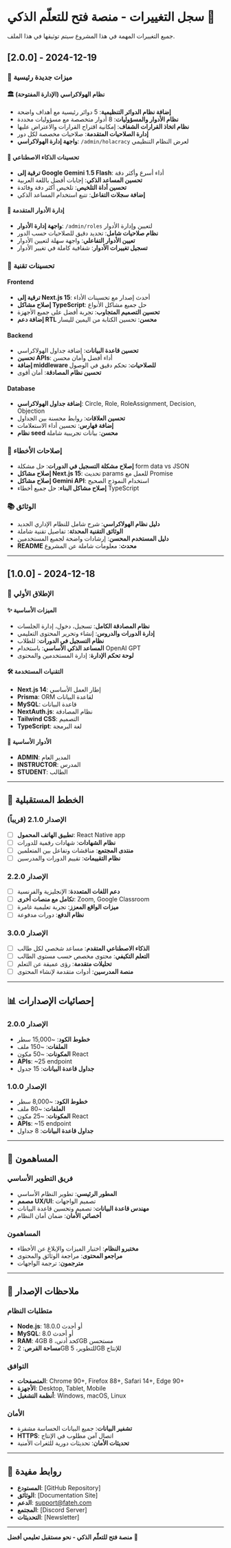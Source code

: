 # سجل التغييرات - منصة فتح للتعلّم الذكي 📝

جميع التغييرات المهمة في هذا المشروع سيتم توثيقها في هذا الملف.

## [2.0.0] - 2024-12-19

### 🎉 ميزات جديدة رئيسية

#### 🏛️ نظام الهولاكراسي (الإدارة المفتوحة)
- **إضافة نظام الدوائر التنظيمية**: 5 دوائر رئيسية مع أهداف واضحة
- **نظام الأدوار والمسؤوليات**: 8 أدوار متخصصة مع مسؤوليات محددة
- **نظام اتخاذ القرارات الشفاف**: إمكانية اقتراح القرارات والاعتراض عليها
- **إدارة الصلاحيات المتقدمة**: صلاحيات مخصصة لكل دور
- **واجهة إدارة الهولاكراسي**: `/admin/holacracy` لعرض النظام التنظيمي

#### 🤖 تحسينات الذكاء الاصطناعي
- **ترقية إلى Google Gemini 1.5 Flash**: أداء أسرع وأكثر دقة
- **تحسين المساعد الذكي**: إجابات أفضل باللغة العربية
- **تحسين أداة التلخيص**: تلخيص أكثر دقة وفائدة
- **إضافة سجلات التفاعل**: تتبع استخدام المساعد الذكي

#### 👥 إدارة الأدوار المتقدمة
- **واجهة إدارة الأدوار**: `/admin/roles` لتعيين وإدارة الأدوار
- **نظام صلاحيات شامل**: تحديد دقيق للصلاحيات حسب الدور
- **تعيين الأدوار التفاعلي**: واجهة سهلة لتعيين الأدوار
- **تسجيل تغييرات الأدوار**: شفافية كاملة في تغيير الأدوار

### 🔧 تحسينات تقنية

#### Frontend
- **ترقية إلى Next.js 15**: أحدث إصدار مع تحسينات الأداء
- **إصلاح مشاكل TypeScript**: حل جميع مشاكل الأنواع
- **تحسين التصميم المتجاوب**: تجربة أفضل على جميع الأجهزة
- **إضافة دعم RTL محسن**: تحسين الكتابة من اليمين لليسار

#### Backend
- **تحسين قاعدة البيانات**: إضافة جداول الهولاكراسي
- **تحسين APIs**: أداء أفضل وأمان محسن
- **إضافة middleware للصلاحيات**: تحكم دقيق في الوصول
- **تحسين نظام المصادقة**: أمان أقوى

#### Database
- **إضافة جداول الهولاكراسي**: Circle, Role, RoleAssignment, Decision, Objection
- **تحسين العلاقات**: روابط محسنة بين الجداول
- **إضافة فهارس**: تحسين أداء الاستعلامات
- **نظام seed محسن**: بيانات تجريبية شاملة

### 🐛 إصلاحات الأخطاء
- **إصلاح مشكلة التسجيل في الدورات**: حل مشكلة form data vs JSON
- **إصلاح مشاكل Next.js 15**: تحديث params للعمل مع Promise
- **إصلاح مشاكل Gemini API**: استخدام النموذج الصحيح
- **إصلاح مشاكل البناء**: حل جميع أخطاء TypeScript

### 📚 الوثائق
- **دليل نظام الهولاكراسي**: شرح شامل للنظام الإداري الجديد
- **الوثائق التقنية المحدثة**: تفاصيل تقنية شاملة
- **دليل المستخدم المحسن**: إرشادات واضحة لجميع المستخدمين
- **README محدث**: معلومات شاملة عن المشروع

---

## [1.0.0] - 2024-12-18

### 🎉 الإطلاق الأولي

#### ✨ الميزات الأساسية
- **نظام المصادقة الكامل**: تسجيل، دخول، إدارة الجلسات
- **إدارة الدورات والدروس**: إنشاء وتحرير المحتوى التعليمي
- **نظام التسجيل في الدورات**: للطلاب
- **المساعد الذكي الأساسي**: باستخدام OpenAI GPT
- **لوحة تحكم الإدارة**: إدارة المستخدمين والمحتوى

#### 🛠️ التقنيات المستخدمة
- **Next.js 14**: إطار العمل الأساسي
- **Prisma**: ORM لقاعدة البيانات
- **MySQL**: قاعدة البيانات
- **NextAuth.js**: نظام المصادقة
- **Tailwind CSS**: التصميم
- **TypeScript**: لغة البرمجة

#### 👥 الأدوار الأساسية
- **ADMIN**: المدير العام
- **INSTRUCTOR**: المدرس
- **STUDENT**: الطالب

---

## 🔮 الخطط المستقبلية

### الإصدار 2.1.0 (قريباً)
- [ ] **تطبيق الهاتف المحمول**: React Native app
- [ ] **نظام الشهادات**: شهادات رقمية للدورات
- [ ] **منتدى المجتمع**: مناقشات وتفاعل بين المتعلمين
- [ ] **نظام التقييمات**: تقييم الدورات والمدرسين

### الإصدار 2.2.0
- [ ] **دعم اللغات المتعددة**: الإنجليزية والفرنسية
- [ ] **تكامل مع منصات أخرى**: Zoom, Google Classroom
- [ ] **ميزات الواقع المعزز**: تجربة تعليمية غامرة
- [ ] **نظام الدفع**: دورات مدفوعة

### الإصدار 3.0.0
- [ ] **الذكاء الاصطناعي المتقدم**: مساعد شخصي لكل طالب
- [ ] **التعلم التكيفي**: محتوى مخصص حسب مستوى الطالب
- [ ] **تحليلات متقدمة**: رؤى عميقة عن التعلم
- [ ] **منصة المدرسين**: أدوات متقدمة لإنشاء المحتوى

---

## 📊 إحصائيات الإصدارات

### الإصدار 2.0.0
- **خطوط الكود**: ~15,000 سطر
- **الملفات**: ~150 ملف
- **المكونات**: ~50 مكون React
- **APIs**: ~25 endpoint
- **جداول قاعدة البيانات**: 15 جدول

### الإصدار 1.0.0
- **خطوط الكود**: ~8,000 سطر
- **الملفات**: ~80 ملف
- **المكونات**: ~25 مكون React
- **APIs**: ~15 endpoint
- **جداول قاعدة البيانات**: 8 جداول

---

## 🤝 المساهمون

### فريق التطوير الأساسي
- **المطور الرئيسي**: تطوير النظام الأساسي
- **مصمم UX/UI**: تصميم الواجهات
- **مهندس قاعدة البيانات**: تصميم وتحسين قاعدة البيانات
- **أخصائي الأمان**: ضمان أمان النظام

### المساهمون
- **مختبرو النظام**: اختبار الميزات والإبلاغ عن الأخطاء
- **مراجعو المحتوى**: مراجعة الوثائق والمحتوى
- **مترجمون**: ترجمة الواجهات

---

## 📝 ملاحظات الإصدار

### متطلبات النظام
- **Node.js**: 18.0.0 أو أحدث
- **MySQL**: 8.0 أو أحدث
- **RAM**: 4GB كحد أدنى، 8GB مستحسن
- **مساحة القرص**: 2GB للتطوير، 5GB للإنتاج

### التوافق
- **المتصفحات**: Chrome 90+, Firefox 88+, Safari 14+, Edge 90+
- **الأجهزة**: Desktop, Tablet, Mobile
- **أنظمة التشغيل**: Windows, macOS, Linux

### الأمان
- **تشفير البيانات**: جميع البيانات الحساسة مشفرة
- **HTTPS**: اتصال آمن مطلوب في الإنتاج
- **تحديثات الأمان**: تحديثات دورية للثغرات الأمنية

---

## 🔗 روابط مفيدة

- **المستودع**: [GitHub Repository]
- **الوثائق**: [Documentation Site]
- **الدعم**: support@fateh.com
- **المجتمع**: [Discord Server]
- **التحديثات**: [Newsletter]

---

**منصة فتح للتعلّم الذكي - نحو مستقبل تعليمي أفضل** 🌟
